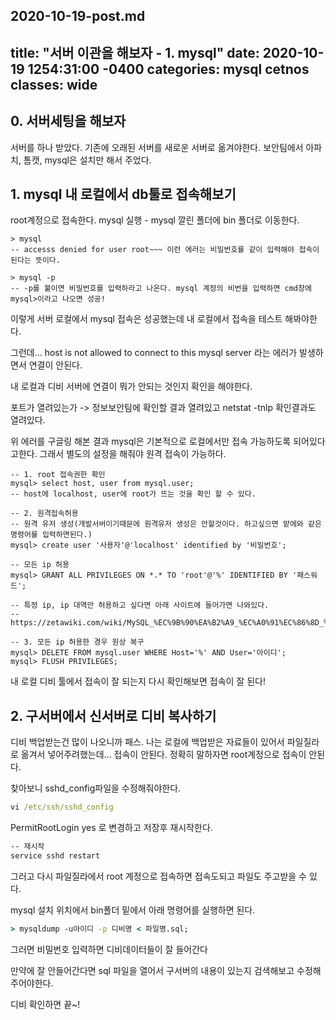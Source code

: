 2020-10-19-post.md
---
title: "서버 이관을 해보자 - 1. mysql"
date: 2020-10-19 1254:31:00 -0400
categories: mysql cetnos
classes: wide
---

## 0. 서버세팅을 해보자
서버를 하나 받았다. 기존에 오래된 서버를 새로운 서버로 옮겨야한다. 
보안팀에서 아파치, 톰캣, mysql은 설치만 해서 주었다. 

## 1. mysql 내 로컬에서 db툴로 접속해보기
root계정으로 접속한다.
mysql 실행 - mysql 깔린 폴더에 bin 폴더로 이동한다.

```mysql
> mysql
-- accesss denied for user root~~~ 이런 에러는 비밀번호를 같이 입력해야 접속이 된다는 뜻이다.

> mysql -p
-- -p를 붙이면 비밀번호를 입력하라고 나온다. mysql 계정의 비번을 입력하면 cmd창에 mysql>이라고 나오면 성공!
```

이렇게 서버 로컬에서 mysql 접속은 성공했는데 내 로컬에서 접속을 테스트 해봐야한다.

그런데... host is not allowed to connect to this mysql server 라는 에러가 발생하면서 연결이 안된다.

내 로컬과 디비 서버에 연결이 뭐가 안되는 것인지 확인을 해야한다.

포트가 열려있는가 -> 정보보안팀에 확인할 결과 열려있고 netstat -tnlp 확인결과도 열려있다.

위 에러를 구글링 해본 결과 mysql은 기본적으로 로컬에서만 접속 가능하도록 되어있다고한다. 그래서 별도의 설정을 해줘야 원격 접속이 가능하다.

```mysql
-- 1. root 접속권한 확인
mysql> select host, user from mysql.user;
-- host에 localhost, user에 root가 뜨는 것을 확인 할 수 있다.

-- 2. 원격접속허용
-- 원격 유저 생성(개발서버이기때문에 원격유저 생성은 안할것이다. 하고싶으면 맡에와 같은 명령어를 입력하면된다.)
mysql> create user '사용자'@'localhost' identified by '비밀번호';

-- 모든 ip 허용
mysql> GRANT ALL PRIVILEGES ON *.* TO 'root'@'%' IDENTIFIED BY '패스워드';

-- 특정 ip, ip 대역만 허용하고 싶다면 아래 사이트에 들어가면 나와있다.
-- https://zetawiki.com/wiki/MySQL_%EC%9B%90%EA%B2%A9_%EC%A0%91%EC%86%8D_%ED%97%88%EC%9A%A9

-- 3. 모든 ip 허용한 경우 원상 복구
mysql> DELETE FROM mysql.user WHERE Host='%' AND User='아이디';
mysql> FLUSH PRIVILEGES;

```

내 로컬 디비 툴에서 접속이 잘 되는지 다시 확인해보면 접속이 잘 된다!

## 2. 구서버에서 신서버로 디비 복사하기

디비 백업받는건 많이 나오니까 패스. 나는 로컬에 백업받은 자료들이 있어서 파일질라로 옮겨서 넣어주려했는데... 접속이 안된다.
정확히 말하자면 root계정으로 접속이 안된다.

찾아보니 sshd_config파일을 수정해줘야한다.

```cmd
vi /etc/ssh/sshd_config
```
PermitRootLogin yes 로 변경하고 저장후 재시작한다.

```cmd
-- 재시작
service sshd restart
```

그러고 다시 파일질라에서 root 계정으로 접속하면 접속도되고 파일도 주고받을 수 있다.

mysql 설치 위치에서 bin폴더 밑에서 아래 명령어를 실행하면 된다.
```cmd
> mysqldump -u아이디 -p 디비명 < 파일명.sql;
```
그러면 비밀번호 입력하면 디비데이터들이 잘 들어간다

만약에 잘 안들어간다면 sql 파일을 열어서 구서버의 내용이 있는지 검색해보고 수정해주어야한다.

디비 확인하면 끝~!





